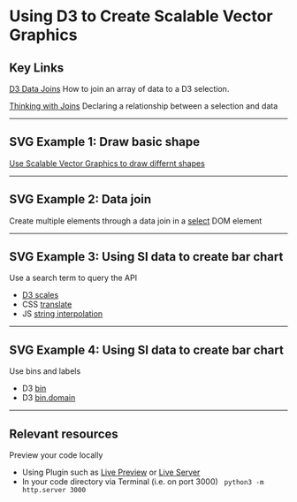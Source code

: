 # Using D3 to Create Scalable Vector Graphics

## Key Links

[D3 Data Joins](https://www.d3indepth.com/datajoins/)
How to join an array of data to a D3 selection.

[Thinking with Joins](https://bost.ocks.org/mike/join/)
Declaring a relationship between a selection and data

 ---

## SVG Example 1: Draw basic shape
[Use Scalable Vector Graphics to draw differnt shapes](https://developer.mozilla.org/en-US/docs/Web/SVG/Tutorial/Basic_Shapes)

 ---
## SVG Example 2: Data join
Create multiple elements through a data join in a [select](https://d3js.org/d3-selection/selecting#select) DOM element   
 
 ---

## SVG Example 3: Using SI data to create bar chart
Use a search term to query the API 
- [D3 scales](https://www.d3indepth.com/scales/)
- CSS [translate](https://developer.mozilla.org/en-US/docs/Web/CSS/translate)
- JS [string interpolation](https://developer.mozilla.org/en-US/docs/Web/JavaScript/Reference/Template_literals#string_interpolation)
 ---

## SVG Example 4: Using SI data to create bar chart
Use bins and labels 
- D3 [bin](https://d3js.org/d3-array/bin)
- D3 [bin.domain](https://d3js.org/d3-array/bin#bin_domain)
 ---

 ## Relevant resources
Preview your code locally

- Using Plugin such as [Live Preview](https://marketplace.visualstudio.com/items?itemName=ms-vscode.live-server) or [Live Server](https://marketplace.visualstudio.com/items?itemName=ritwickdey.LiveServer)
- In your code directory via Terminal (i.e. on port 3000) `
python3 -m http.server 3000`